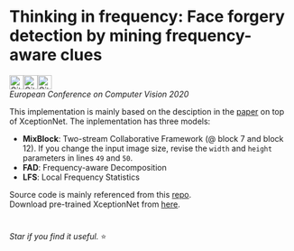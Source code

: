 # Thinking in frequency: Face forgery detection by mining frequency-aware clues

<img alt="GitHub top language" src="https://img.shields.io/github/languages/top/Leminhbinh0209/F3Net?style=for-the-badge" height="25"  onmouseover="this.height='60'" onmouseout="this.height='25'" ><img alt="GitHub last commit" src="https://img.shields.io/github/last-commit/Leminhbinh0209/F3Net?style=for-the-badge" height="25"><img alt="GitHub repo size" src="https://img.shields.io/github/repo-size/Leminhbinh0209/F3Net?style=for-the-badge" height="25">
<br />
*European Conference on Computer Vision 2020* <br /> 


This implementation is mainly based on the desciption in the [paper](https://www.ecva.net/papers/eccv_2020/papers_ECCV/papers/123570086.pdf) on top of XceptionNet. The inplementation has three models:
* **MixBlock**: Two-stream Collaborative Framework (@ block 7 and block 12). If you change the input image size, revise the ```width``` and ```height``` parameters in lines ```49``` and ```50```.
* **FAD**: Frequency-aware Decomposition
* **LFS**: Local Frequency Statistics


Source code is mainly referenced from this [repo](https://github.com/yyk-wew/F3Net). <br />
Download pre-trained XceptionNet from [here](http://data.lip6.fr/cadene/pretrainedmodels/xception-b5690688.pth).
#
*Star if you find it useful.* ⭐
